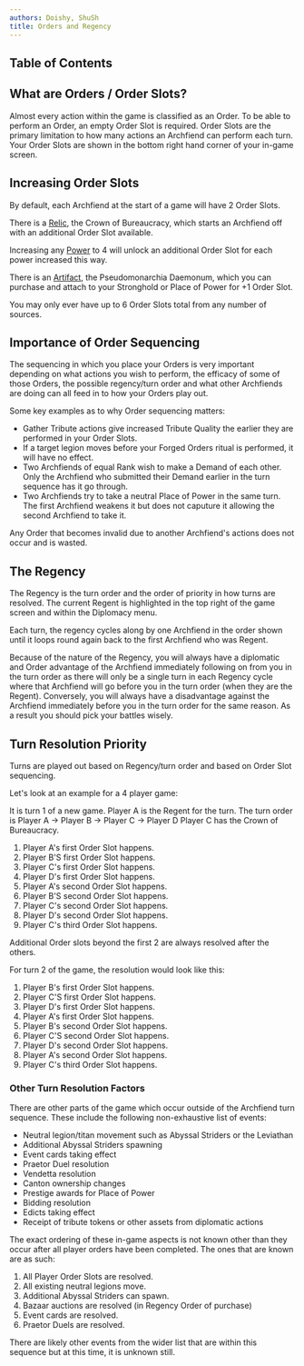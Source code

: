 ```yaml
---
authors: Doishy, ShuSh
title: Orders and Regency
---
```


## Table of Contents

## What are Orders / Order Slots?

Almost every action within the game is classified as an Order. To be able to
perform an Order, an empty Order Slot is required. Order Slots are the primary
limitation to how many actions an Archfiend can perform each turn. Your Order
Slots are shown in the bottom right hand corner of your in-game screen.

## Increasing Order Slots

By default, each Archfiend at the start of a game will have 2 Order Slots.

There is a [Relic](), the Crown of Bureaucracy, which starts an Archfiend off
with an additional Order Slot available.

Increasing any [Power]() to 4 will unlock an additional Order Slot for each
power increased this way.

There is an [Artifact](), the Pseudomonarchia Daemonum, which you can purchase
and attach to your Stronghold or Place of Power for +1 Order Slot.

You may only ever have up to 6 Order Slots total from any number of sources.

## Importance of Order Sequencing

The sequencing in which you place your Orders is very important depending on
what actions you wish to perform, the efficacy of some of those Orders, the
possible regency/turn order and what other Archfiends are doing can all feed in
to how your Orders play out.

Some key examples as to why Order sequencing matters:

- Gather Tribute actions give increased Tribute Quality the earlier they are
  performed in your Order Slots.
- If a target legion moves before your Forged Orders ritual is performed, it
  will have no effect.
- Two Archfiends of equal Rank wish to make a Demand of each other. Only the
  Archfiend who submitted their Demand earlier in the turn sequence has it go
  through.
- Two Archfiends try to take a neutral Place of Power in the same turn. The
  first Archfiend weakens it but does not caputure it allowing the second
  Archfiend to take it.

Any Order that becomes invalid due to another Archfiend's actions does not occur
and is wasted.

## The Regency

The Regency is the turn order and the order of priority in how turns are
resolved. The current Regent is highlighted in the top right of the game screen
and within the Diplomacy menu.

Each turn, the regency cycles along by one Archfiend in the order shown until it
loops round again back to the first Archfiend who was Regent.

Because of the nature of the Regency, you will always have a diplomatic and
Order advantage of the Archfiend immediately following on from you in the turn
order as there will only be a single turn in each Regency cycle where that
Archfiend will go before you in the turn order (when they are the Regent).
Conversely, you will always have a disadvantage against the Archfiend
immediately before you in the turn order for the same reason. As a result you
should pick your battles wisely.

## Turn Resolution Priority

Turns are played out based on Regency/turn order and based on Order Slot
sequencing.

Let's look at an example for a 4 player game:

It is turn 1 of a new game.
Player A is the Regent for the turn.
The turn order is Player A -> Player B -> Player C -> Player D
Player C has the Crown of Bureaucracy.

1.  Player A's first Order Slot happens.
1.  Player B'S first Order Slot happens.
1.  Player C's first Order Slot happens.
1.  Player D's first Order Slot happens.
1.  Player A's second Order Slot happens.
1.  Player B'S second Order Slot happens.
1.  Player C's second Order Slot happens.
1.  Player D's second Order Slot happens.
1.  Player C's third Order Slot happens.

Additional Order slots beyond the first 2 are always resolved after the others.

For turn 2 of the game, the resolution would look like this:

1.  Player B's first Order Slot happens.
1.  Player C'S first Order Slot happens.
1.  Player D's first Order Slot happens.
1.  Player A's first Order Slot happens.
1.  Player B's second Order Slot happens.
1.  Player C'S second Order Slot happens.
1.  Player D's second Order Slot happens.
1.  Player A's second Order Slot happens.
1.  Player C's third Order Slot happens.

### Other Turn Resolution Factors

There are other parts of the game which occur outside of the Archfiend turn
sequence. These include the following non-exhaustive list of events:

- Neutral legion/titan movement such as Abyssal Striders or the Leviathan
- Additional Abyssal Striders spawning
- Event cards taking effect
- Praetor Duel resolution
- Vendetta resolution
- Canton ownership changes
- Prestige awards for Place of Power
- Bidding resolution
- Edicts taking effect
- Receipt of tribute tokens or other assets from diplomatic actions

The exact ordering of these in-game aspects is not known other than they occur
after all player orders have been completed. The ones that are known are as
such:

1.  All Player Order Slots are resolved.
1.  All existing neutral legions move.
1.  Additional Abyssal Striders can spawn.
1.  Bazaar auctions are resolved (in Regency Order of purchase)
1.  Event cards are resolved.
1.  Praetor Duels are resolved.

There are likely other events from the wider list that are within this sequence
but at this time, it is unknown still.
